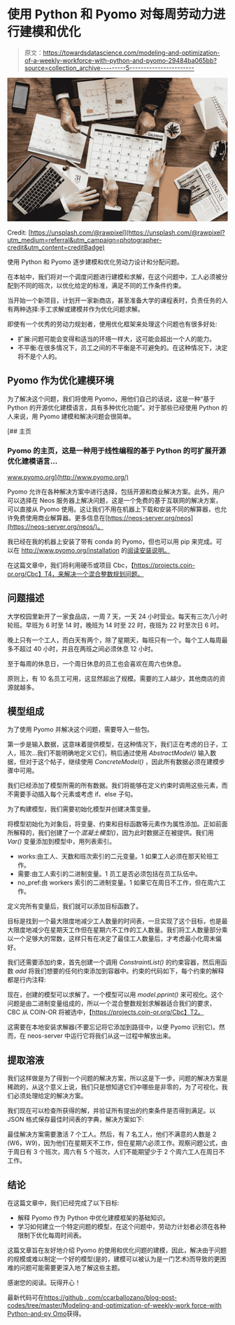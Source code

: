 # 使用 Python 和 Pyomo 对每周劳动力进行建模和优化

> 原文：<https://towardsdatascience.com/modeling-and-optimization-of-a-weekly-workforce-with-python-and-pyomo-29484ba065bb?source=collection_archive---------5----------------------->

![](img/7c57afd548976f8b23da1adb0d8e408a.png)

Credit: [https://unsplash.com/@rawpixel](https://unsplash.com/@rawpixel?utm_medium=referral&utm_campaign=photographer-credit&utm_content=creditBadge)

使用 Python 和 Pyomo 逐步建模和优化劳动力设计和分配问题。

在本帖中，我们将对一个调度问题进行建模和求解，在这个问题中，工人必须被分配到不同的班次，以优化给定的标准，满足不同的工作条件约束。

当开始一个新项目，计划开一家新商店，甚至准备大学的课程表时，负责任务的人有两种选择:手工求解或建模并作为优化问题求解。

即使有一个优秀的劳动力规划者，使用优化框架来处理这个问题也有很多好处:

*   扩展:问题可能会变得和适当的环境一样大，这可能会超出一个人的能力。
*   不平衡:在很多情况下，员工之间的不平衡是不可避免的。在这种情况下，决定将不是个人的。

## Pyomo 作为优化建模环境

为了解决这个问题，我们将使用 Pyomo，用他们自己的话说，这是一种“基于 Python 的开源优化建模语言，具有多种优化功能”。对于那些已经使用 Python 的人来说，用 Pyomo 建模和解决问题会很简单。

[](http://www.pyomo.org/) [## 主页

### Pyomo 的主页，这是一种用于线性编程的基于 Python 的可扩展开源优化建模语言…

www.pyomo.org](http://www.pyomo.org/) 

Pyomo 允许在各种解决方案中进行选择，包括开源和商业解决方案。此外，用户可以选择在 Neos 服务器上解决问题，这是一个免费的基于互联网的解决方案，可以直接从 Pyomo 使用。这让我们不用在机器上下载和安装不同的解算器，也允许免费使用商业解算器。更多信息在[https://neos-server.org/neos](https://neos-server.org/neos/)。

我已经在我的机器上安装了带有 conda 的 Pyomo，但也可以用 pip 来完成。可以在 http://www.pyomo.org/installation 的[阅读安装说明。](http://www.pyomo.org/installation)

在这篇文章中，我们将利用硬币或项目 Cbc，【https://projects.coin-or.org/Cbc】T4，来解决一个混合整数规划问题。

## 问题描述

大学校园里新开了一家食品店，一周 7 天，一天 24 小时营业。每天有三次八小时轮班。早班为 6 时至 14 时，晚班为 14 时至 22 时，夜班为 22 时至次日 6 时。

晚上只有一个工人，而白天有两个，除了星期天，每班只有一个。每个工人每周最多不超过 40 小时，并且在两班之间必须休息 12 小时。

至于每周的休息日，一个周日休息的员工也会喜欢在周六也休息。

原则上，有 10 名员工可用，这显然超出了规模。需要的工人越少，其他商店的资源就越多。

## 模型组成

为了使用 Pyomo 并解决这个问题，需要导入一些包。

第一步是输入数据，这意味着提供模型，在这种情况下，我们正在考虑的日子，工人，班次…我们不能明确地定义它们，稍后通过使用 *AbstractModel()* 输入数据，但对于这个帖子，继续使用 *ConcreteModel()* ，因此所有数据必须在建模步骤中可用。

我们已经添加了模型所需的所有数据。我们将能够在定义约束时调用这些元素，而不需要手动插入每个元素或考虑 if、else 子句。

为了构建模型，我们需要初始化模型并创建决策变量。

将模型初始化为对象后，将变量、约束和目标函数等元素作为属性添加。正如前面所解释的，我们创建了一个*混凝土模型()*，因为此时数据正在被提供。我们用 *Var()* 变量添加到模型中，用列表索引。

*   works:由工人、天数和班次索引的二元变量。1 如果工人必须在那天轮班工作。
*   需要:由工人索引的二进制变量。1 员工是否必须包括在员工队伍中。
*   no_pref:由 workers 索引的二进制变量。1 如果它在周日不工作，但在周六工作。

定义完所有变量后，我们就可以添加目标函数了。

目标是找到一个最大限度地减少工人数量的时间表，一旦实现了这个目标，也是最大限度地减少在星期天工作但在星期六不工作的工人数量。我们将工人数量部分乘以一个足够大的常数，这样只有在决定了最佳工人数量后，才考虑最小化周末偏好。

我们还需要添加约束，首先创建一个调用 *ConstraintList()* 的约束容器，然后用函数 *add* 将我们想要的任何约束添加到容器中。约束的代码如下，每个约束的解释都是行内注释:

现在，创建的模型可以求解了。一个模型可以用 *model.pprint()* 来可视化。这个问题是由二进制变量组成的，所以一个混合整数规划求解器适合我们的要求，CBC 从 COIN-OR 将被选中，【https://projects.coin-or.org/Cbc】T2。

这需要在本地安装求解器(不要忘记将它添加到路径中，以便 Pyomo 识别它)。然而，在 neos-server 中运行它将我们从这一过程中解放出来。

## 提取溶液

我们这样做是为了得到一个问题的解决方案，所以这是下一步。问题的解决方案是稀疏的，从这个意义上说，我们只是想知道它们中哪些是非零的，为了可视化，我们必须处理给定的解决方案。

我们现在可以检查所获得的解，并验证所有提出的约束条件是否得到满足。以 JSON 格式保存最佳时间表的字典，解决方案如下:

最佳解决方案需要激活 7 个工人。然后，有 7 名工人，他们不满意的人数是 2 (W6，W9)，因为他们在星期天不工作，但在星期六必须工作。观察问题公式，由于周日有 3 个班次，周六有 5 个班次，人们不能期望少于 2 个周六工人在周日不工作。

## 结论

在这篇文章中，我们已经完成了以下目标:

*   解释 Pyomo 作为 Python 中优化建模框架的基础知识。
*   学习如何建立一个特定问题的模型，在这个问题中，劳动力计划者必须在各种限制下优化每周时间表。

这篇文章旨在友好地介绍 Pyomo 的使用和优化问题的建模，因此，解决由于问题的规模或难以制定一个好的模型(是的，建模可以被认为是一门艺术)而导致的更困难的问题可能需要更深入地了解这些主题。

感谢您的阅读。玩得开心！

最新代码可在[https://github . com/ccarballozano/blog-post-codes/tree/master/Modeling-and-optimization-of-weekly-work force-with Python-and-py Omo](https://github.com/ccarballolozano/blog-post-codes/tree/master/Modeling-and-optimization-of-a-weekly-workforce-with-Python-and-Pyomo)获得。